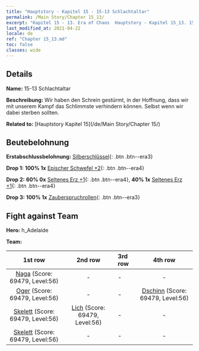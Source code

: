 ```yaml
---
title: "Hauptstory - Kapitel 15 - 15-13 Schlachtaltar"
permalink: /Main Story/Chapter 15_13/
excerpt: "Kapitel 15 - 13. Era of Chaos  Hauptstory - Kapitel 15_13. 15-13 Schlachtaltar"
last_modified_at: 2021-04-22
locale: de
ref: "Chapter 15_13.md"
toc: false
classes: wide
---
```


## Details

 **Name:** 15-13 Schlachtaltar

 **Beschreibung:** Wir haben den Schrein gestürmt, in der Hoffnung, dass wir mit unserem Kampf das Schlimmste verhindern können. Selbst wenn wir dabei sterben sollten.

 **Related to:** [Hauptstory Kapitel 15](/de/Main Story/Chapter 15/)

## Beutebelohnung

 **Erstabschlussbelohnung:** [Silberschlüssel](/ItemsDE/con_693/){: .btn .btn--era3}

 **Drop 1:** **100% 1x** [Epischer Schwefel +2](/ItemsDE/mat_50/){: .btn .btn--era4}

 **Drop 2:** **60% 0x** [Seltenes Erz +1](/ItemsDE/mat_40/){: .btn .btn--era4}, **40% 1x** [Seltenes Erz +1](/ItemsDE/mat_40/){: .btn .btn--era4}

 **Drop 3:** **100% 1x** [Zauberspruchrollen](/ItemsDE/con_694/){: .btn .btn--era3}


## Fight against Team
 **Hero:** h_Adelaide

 **Team:**


  | 1st row | 2nd row | 3rd row | 4th row |
  |:----:|:----:|:----|:----:|
  | [Naga](/de/units/Naga/) (Score: 69479, Level:56)  | - | - | - |
  | [Oger](/de/units/Ogre/) (Score: 69479, Level:56)  | - | - | [Dschinn](/de/units/Genie/) (Score: 69479, Level:56)  |
  | [Skelett](/de/units/Skeleton/) (Score: 69479, Level:56)  | [Lich](/de/units/Lich/) (Score: 69479, Level:56)  | - | - |
  | [Skelett](/de/units/Skeleton/) (Score: 69479, Level:56)  | - | - | - |


